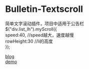 # Bulletin-Textscroll

简单文字滚动插件，项目中适用于公告栏      
$("div.list_lh").myScroll({          
     speed:40, //speed越大，速度越慢            
     rowHeight:30 //li的高度          
});        

[blog](http://blog.csdn.net/heyue_99/article/details/74905631)     
[demo](https://heyue-99.github.io/Bulletin-Textscroll/bulletin.html)
